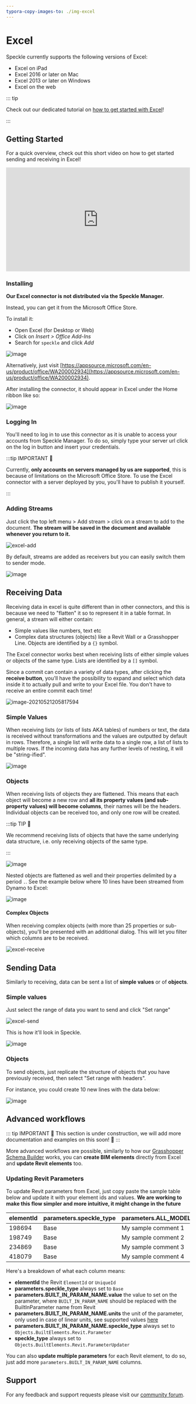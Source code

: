 ```yaml
---
typora-copy-images-to: ./img-excel
---
```


# Excel

Speckle currently supports the following versions of Excel:

- Excel on iPad
- Excel 2016 or later on Mac
- Excel 2013 or later on Windows
- Excel on the web

::: tip 

Check out our dedicated tutorial on [how to get started with Excel](https://speckle.systems/tutorials/getting-started-with-speckle-for-excel/)!

:::

## Getting Started

For a quick overview, check out this short video on how to get started sending and receiving in Excel!

<div style="position: relative;padding-bottom: 56.25%;"><iframe width="100%" height="100%" style="position: absolute;" src="https://www.youtube.com/embed/4viUTvo6BCw" title="YouTube video player" frameborder="0" allow="accelerometer; autoplay; clipboard-write; encrypted-media; gyroscope; picture-in-picture" allowfullscreen></iframe></div>

### Installing

**Our Excel connector is not distributed via the Speckle Manager.**

Instead, you can get it from the Microsoft Office Store.

To install it:

- Open Excel (for Desktop or Web)
- Click on _Insert > Office Add-Ins_
- Search for `speckle` and click _Add_

![image](https://user-images.githubusercontent.com/2679513/120383814-3ffdd600-c31d-11eb-8a77-7b34f8a0785f.png)

Alternatively, just visit [https://appsource.microsoft.com/en-us/product/office/WA200002934](https://appsource.microsoft.com/en-us/product/office/WA200002934).

After installing the connector, it should appear in Excel under the Home ribbon like so:

![image](https://user-images.githubusercontent.com/2679513/119171684-cdf3da00-ba5c-11eb-87a5-bee798f96f90.png)

### Logging In

You'll need to log in to use this connector as it is unable to access your accounts from Speckle Manager. To do so, simply type your server url click on the log in button and insert your credentials.

:::tip IMPORTANT 🙌

Currently, **only accounts on servers managed by us are supported**, this is because of limitations on the Microsoft Office Store. To use the Excel connector with a server deployed by you, you'll have to publish it yourself.

:::

### Adding Streams

Just click the top left menu > Add stream > click on a stream to add to the document. **The stream will be saved in the document and available whenever you return to it.**

![excel-add](https://user-images.githubusercontent.com/2679513/119180828-b4588f80-ba68-11eb-8ac3-0aa8f9d5158f.gif)

By default, streams are added as receivers but you can easily switch them to sender mode.

![image](https://user-images.githubusercontent.com/2679513/119181346-61330c80-ba69-11eb-9100-7f1b0f9ec82c.png)

## Receiving Data

Receiving data in excel is quite different than in other connectors, and this is because we need to "flatten" it so to represent it in a table format. In general, a stream will either contain:

- Simple values like numbers, text etc
- Complex data structures (objects) like a Revit Wall or a Grasshopper Line. Objects are identified by a `{}` symbol.

The Excel connector works best when receiving lists of either simple values or objects of the same type. Lists are identified by a `[]` symbol.

Since a commit can contain a variety of data types, after clicking the **receive button**, you'll have the possibility to expand and select which data inside it to actually pull and write to your Excel file. You don't have to receive an entire commit each time!

![image-20210521205817594](https://user-images.githubusercontent.com/2679513/119197116-2b991e00-ba7f-11eb-8e70-6d7e962361d5.png)

### Simple Values

When receiving lists (or lists of lists AKA tables) of numbers or text, the data is received without transformations and the values are outputted by default in rows. Therefore, a single list will write data to a single row, a list of lists to multiple rows. If the incoming data has any further levels of nesting, it will be "string-ified".

![image](https://user-images.githubusercontent.com/2679513/119188807-1b7b4180-ba73-11eb-955e-744cf2906e76.png)

### Objects

When receiving lists of objects they are flattened. This means that each object will become a new row and **all its property values (and sub-property values) will become columns**, their names will be the headers.
Individual objects can be received too, and only one row will be created.

:::tip TIP 🙌

We recommend receiving lists of objects that have the same underlying data structure, i.e. only receiving objects of the same type.

:::

![image](https://user-images.githubusercontent.com/2679513/119189886-88dba200-ba74-11eb-8066-cd98972a88dd.png)

Nested objects are flattened as well and their properties delimited by a period `.`. See the example below where 10 lines have been streamed from Dynamo to Excel:

![image](https://user-images.githubusercontent.com/2679513/119195280-4e760300-ba7c-11eb-8601-3ed72a6b0813.png)

#### Complex Objects

When receiving complex objects (with more than 25 properties or sub-objects), you'll be presented with an additional dialog. This will let you filter which columns are to be received.

![excel-receive](https://user-images.githubusercontent.com/2679513/120610238-e1cf1100-c44a-11eb-88cd-669d18faf0a6.gif)

## Sending Data

Similarly to receiving, data can be sent a list of **simple values** or of **objects**.

### Simple values

Just select the range of data you want to send and click "Set range"

![excel-send](https://user-images.githubusercontent.com/2679513/119195853-30f56900-ba7d-11eb-9ac5-fd057a44ac9f.gif)

This is how it'll look in Speckle.

![image](https://user-images.githubusercontent.com/2679513/119196013-72861400-ba7d-11eb-9258-b10f285a6eba.png)

### Objects

To send objects, just replicate the structure of objects that you have previously received, then select "Set range with headers".

For instance, you could create 10 new lines with the data below:

![image](https://user-images.githubusercontent.com/2679513/119196439-17085600-ba7e-11eb-8273-6fdf60e91894.png)

## Advanced workflows

::: tip IMPORTANT
🚧 This section is under construction, we will add more documentation and examples on this soon! 🚧
:::

More advanced workflows are possible, similarly to how our [Grasshopper Schema Builder](/user/grasshopper.html#schema-builder) works, you can **create BIM elements** directly from Excel and **update Revit elements** too.

### Updating Revit Parameters

To update Revit parameters from Excel, just copy paste the sample table below and update it with your element ids and values.
**We are working to make this flow simpler and more intuitive, it might change in the future**

| elementId | parameters.speckle_type | parameters.ALL_MODEL_INSTANCE_COMMENTS.value | parameters.ALL_MODEL_INSTANCE_COMMENTS.units | parameters.ALL_MODEL_INSTANCE_COMMENTS.speckle_type | speckle_type                                 |
| --------- | ----------------------- | -------------------------------------------- | -------------------------------------------- | --------------------------------------------------- | -------------------------------------------- |
| 198694    | Base                    | My sample comment 1                          | m                                            | Objects.BuiltElements.Revit.Parameter               | Objects.BuiltElements.Revit.ParameterUpdater |
| 198749    | Base                    | My sample comment 2                          | m                                            | Objects.BuiltElements.Revit.Parameter               | Objects.BuiltElements.Revit.ParameterUpdater |
| 234869    | Base                    | My sample comment 3                          | m                                            | Objects.BuiltElements.Revit.Parameter               | Objects.BuiltElements.Revit.ParameterUpdater |
| 418079    | Base                    | My sample comment 4                          | m                                            | Objects.BuiltElements.Revit.Parameter               | Objects.BuiltElements.Revit.ParameterUpdater |

Here's a breakdown of what each column means:

- **elementId** the Revit `ElementId` or `UniqueId`
- **parameters.speckle_type** always set to `Base`
- **parameters.BUILT_IN_PARAM_NAME.value** the value to set on the parameter, where `BUILT_IN_PARAM_NAME` should be replaced with the BuiltInParameter name from Revit
- **parameters.BUILT_IN_PARAM_NAME.units** the unit of the parameter, only used in case of linear units, see supported values [here](https://github.com/specklesystems/speckle-sharp/blob/745b3d9bb4694b88fec722be7d7d92859fc74459/Core/Core/Kits/Units.cs#L8-L16)
- **parameters.BUILT_IN_PARAM_NAME.speckle_type** always set to `Objects.BuiltElements.Revit.Parameter`
- **speckle_type** always set to `Objects.BuiltElements.Revit.ParameterUpdater`

You can also **update multiple parameters** for each Revit element, to do so, just add more `parameters.BUILT_IN_PARAM_NAME` columns.

## Support

For any feedback and support requests please visit our [community forum](https://speckle.community/).
